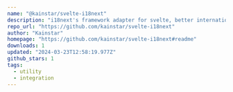 ```yaml
---
name: "@kainstar/svelte-i18next"
description: "i18next's framework adapter for svelte, better internationalization UX"
repo_url: "https://github.com/kainstar/svelte-i18next"
author: "Kainstar"
homepage: "https://github.com/kainstar/svelte-i18next#readme"
downloads: 1
updated: "2024-03-23T12:58:19.977Z"
github_stars: 1
tags: 
  - utility
  - integration
---
```

